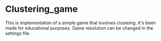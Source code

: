 # Clustering_game
This is implementation of a simple game that involves clusteing.
It's been made for educational purposes. Game resolution can be changed in the 
settings file.

